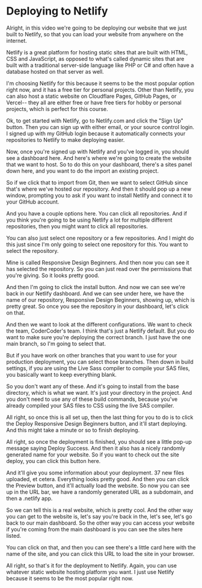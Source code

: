 # Deploying to Netlify

Alright, in this video we're going to be deploying our website that we just built to Netlify, so that you can load your website from anywhere on the internet.

Netlify is a great platform for hosting static sites that are built with HTML, CSS and JavaScript, as opposed to what's called dynamic sites that are built with a traditional server-side language like PHP or C# and often have a database hosted on that server as well.

I'm choosing Netlify for this because it seems to be the most popular option right now, and it has a free tier for personal projects. Other than Netlify, you can also host a static website on Cloudflare Pages, GitHub Pages, or Vercel-- they all are either free or have free tiers for hobby or personal projects, which is perfect for this course.

Ok, to get started with Netlify, go to Netlify.com and click the "Sign Up" button. Then you can sign up with either email, or your source control login. I signed up with my GitHub login because it automatically connects your repositories to Netlify to make deploying easier.

Now, once you're signed up with Netlify and you've logged in, you should see a dashboard here. And here's where we're going to create the website that we want to host. So to do this on your dashboard, there's a sites panel down here, and you want to do the import an existing project.

So if we click that to import from Git, then we want to select GitHub since that's where we've hosted our repository. And then it should pop up a new window, prompting you to ask if you want to install Netlify and connect it to your GitHub account.

And you have a couple options here. You can click all repositories. And if you think you're going to be using Netlify a lot for multiple different repositories, then you might want to click all repositories.

You can also just select one repository or a few repositories. And I might do this just since I'm only going to select one repository for this. You want to select the repository.

Mine is called Responsive Design Beginners. And then now you can see it has selected the repository. So you can just read over the permissions that you're giving. So it looks pretty good.

And then I'm going to click the install button. And now we can see we're back in our Netlify dashboard. And we can see under here, we have the name of our repository, Responsive Design Beginners, showing up, which is pretty great. So once you see the repository in your dashboard, let's click on that.

And then we want to look at the different configurations. We want to check the team, CoderCoder's team. I think that's just a Netlify default. But you do want to make sure you're deploying the correct branch. I just have the one main branch, so I'm going to select that.

But if you have work on other branches that you want to use for your production deployment, you can select those branches. Then down in build settings, if you are using the Live Sass compiler to compile your SAS files, you basically want to keep everything blank.

So you don't want any of these. And it's going to install from the base directory, which is what we want. It's just your directory in the project. And you don't need to use any of these build commands, because you've already compiled your SAS files to CSS using the live SAS compiler.

All right, so once this is all set up, then the last thing for you to do is to click the Deploy Responsive Design Beginners button, and it'll start deploying. And this might take a minute or so to finish deploying.

All right, so once the deployment is finished, you should see a little pop-up message saying Deploy Success. And then it also has a nicely randomly generated name for your website. So if you want to check out the site deploy, you can click this button here.

And it'll give you some information about your deployment. 37 new files uploaded, et cetera. Everything looks pretty good. And then you can click the Preview button, and it'll actually load the website. So now you can see up in the URL bar, we have a randomly generated URL as a subdomain, and then a .netlify app.

So we can tell this is a real website, which is pretty cool. And the other way you can get to the website is, let's say you're back in the, let's see, let's go back to our main dashboard. So the other way you can access your website if you're coming from the main dashboard is you can see the sites here listed.

You can click on that, and then you can see there's a little card here with the name of the site, and you can click this URL to load the site in your browser.

All right, so that's it for the deployment to Netlify. Again, you can use whatever static website hosting platform you want. I just use Netlify because it seems to be the most popular right now.
